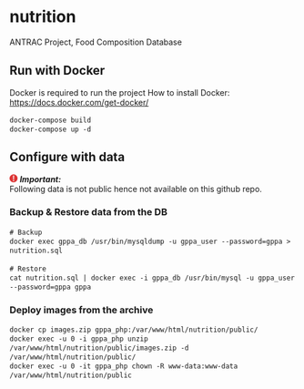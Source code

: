 # nutrition
ANTRAC Project, Food Composition Database

## Run with Docker
Docker is required to run the project
How to install Docker: <a href="https://docs.docker.com/get-docker/" target="_blank">https://docs.docker.com/get-docker/</a>
```
docker-compose build
docker-compose up -d
```

## Configure with data

<img src="important-icon.png" width="14px">  ***Important:***    
Following data is not public hence not available on this github repo.

### Backup & Restore data from the DB
```
# Backup
docker exec gppa_db /usr/bin/mysqldump -u gppa_user --password=gppa > nutrition.sql

# Restore
cat nutrition.sql | docker exec -i gppa_db /usr/bin/mysql -u gppa_user --password=gppa gppa
```

### Deploy images from the archive
```
docker cp images.zip gppa_php:/var/www/html/nutrition/public/
docker exec -u 0 -i gppa_php unzip /var/www/html/nutrition/public/images.zip -d /var/www/html/nutrition/public/
docker exec -u 0 -it gppa_php chown -R www-data:www-data /var/www/html/nutrition/public
```
